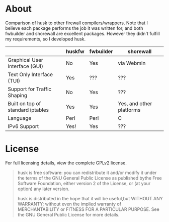 # About

Comparison of husk to other firewall compilers/wrappers. Note that I believe each package performs the job it was
written for, and both fwbuilder and shorewall are excellent packages. However they didn't fulfill my requirements,
so I developed husk.

|                                   | huskfw | fwbuilder | shorewall                |
|-----------------------------------|--------|-----------|--------------------------|
| Graphical User Interface (GUI)    | No     | Yes       | via Webmin               |
| Text Only Interface (TUI)         | Yes    | ???       | ???                      |
| Support for Traffic Shaping       | No     | Yes       | ???                      |
| Built on top of standard iptables | Yes    | Yes       | Yes, and other platforms |
| Language                          | Perl   | Perl      | C                        |
| IPv6 Support                      | Yes!   | Yes       | ???                      |

# License

For full licensing details, view the complete GPLv2 license.

> husk is free software: you can redistribute it and/or modify it under the terms of the GNU General Public License as
published bythe Free Software Foundation, either version 2 of the License, or (at your option) any later version.
>
> husk is distributed in the hope that it will be useful,but WITHOUT ANY WARRANTY; without even the implied warranty of
MERCHANTABILITY or FITNESS FOR A PARTICULAR PURPOSE.  See the GNU General Public License for more details.
